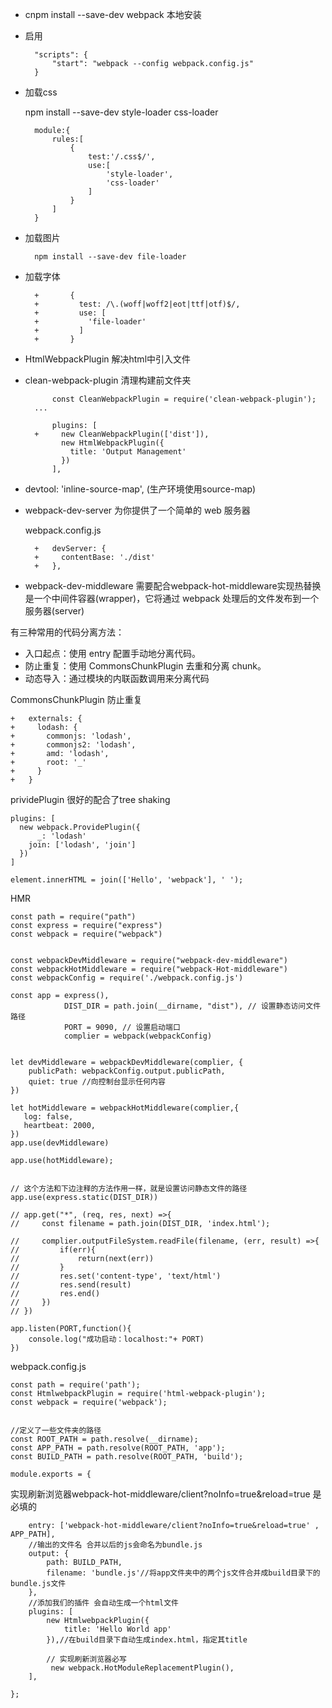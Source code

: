 
- cnpm install --save-dev webpack 本地安装
- 启用

		"scripts": {
		    "start": "webpack --config webpack.config.js"
		}
- 加载css

	npm install --save-dev style-loader css-loader


		module:{
	        rules:[
	            {
	                test:'/.css$/',
	                use:[
	                    'style-loader',
	                    'css-loader'
	                ]
	            }
	        ]
	    }
- 加载图片

		npm install --save-dev file-loader

- 加载字体

		+       {
		+         test: /\.(woff|woff2|eot|ttf|otf)$/,
		+         use: [
		+           'file-loader'
		+         ]
		+       }

- HtmlWebpackPlugin 解决html中引入文件

- clean-webpack-plugin 清理构建前文件夹

			const CleanWebpackPlugin = require('clean-webpack-plugin');
		...
		
		 	plugins: [
		+     new CleanWebpackPlugin(['dist']),
		      new HtmlWebpackPlugin({
		        title: 'Output Management'
		      })
		    ],

- devtool: 'inline-source-map',  (生产环境使用source-map)
- webpack-dev-server 为你提供了一个简单的 web 服务器
	
	webpack.config.js

		+   devServer: {
		+     contentBase: './dist'
		+   },

- webpack-dev-middleware 需要配合webpack-hot-middleware实现热替换 是一个中间件容器(wrapper)，它将通过 webpack 处理后的文件发布到一个服务器(server)


有三种常用的代码分离方法：

- 入口起点：使用 entry 配置手动地分离代码。
- 防止重复：使用 CommonsChunkPlugin 去重和分离 chunk。
- 动态导入：通过模块的内联函数调用来分离代码

CommonsChunkPlugin 防止重复


	+   externals: {
	+     lodash: {
	+       commonjs: 'lodash',
	+       commonjs2: 'lodash',
	+       amd: 'lodash',
	+       root: '_'
	+     }
	+   }


prividePlugin 很好的配合了tree shaking


	plugins: [
      new webpack.ProvidePlugin({
	      _: 'lodash'
       	join: ['lodash', 'join']
      })
    ]

	element.innerHTML = join(['Hello', 'webpack'], ' ');



HMR


	const path = require("path")
	const express = require("express")
	const webpack = require("webpack")
	
	
	const webpackDevMiddleware = require("webpack-dev-middleware")
	const webpackHotMiddleware = require("webpack-Hot-middleware")
	const webpackConfig = require('./webpack.config.js')
	
	const app = express(),
	            DIST_DIR = path.join(__dirname, "dist"), // 设置静态访问文件路径
	            PORT = 9090, // 设置启动端口
	            complier = webpack(webpackConfig)
	
	
	let devMiddleware = webpackDevMiddleware(complier, {
	    publicPath: webpackConfig.output.publicPath,
	    quiet: true //向控制台显示任何内容 
	})
	
	let hotMiddleware = webpackHotMiddleware(complier,{
	   log: false,
	   heartbeat: 2000,
	})
	app.use(devMiddleware)
	
	app.use(hotMiddleware);
	
	
	// 这个方法和下边注释的方法作用一样，就是设置访问静态文件的路径
	app.use(express.static(DIST_DIR))
	
	// app.get("*", (req, res, next) =>{
	//     const filename = path.join(DIST_DIR, 'index.html');
	
	//     complier.outputFileSystem.readFile(filename, (err, result) =>{
	//         if(err){
	//             return(next(err))
	//         }
	//         res.set('content-type', 'text/html')
	//         res.send(result)
	//         res.end()
	//     })
	// })
	
	app.listen(PORT,function(){
	    console.log("成功启动：localhost:"+ PORT)
	})

webpack.config.js



	const path = require('path');
	const HtmlwebpackPlugin = require('html-webpack-plugin');
	const webpack = require('webpack');
	
	
	//定义了一些文件夹的路径
	const ROOT_PATH = path.resolve(__dirname);
	const APP_PATH = path.resolve(ROOT_PATH, 'app');
	const BUILD_PATH = path.resolve(ROOT_PATH, 'build');
	
	module.exports = {

实现刷新浏览器webpack-hot-middleware/client?noInfo=true&reload=true 是必填的

	    entry: ['webpack-hot-middleware/client?noInfo=true&reload=true' , APP_PATH],
	    //输出的文件名 合并以后的js会命名为bundle.js
	    output: {
	        path: BUILD_PATH,
	        filename: 'bundle.js'//将app文件夹中的两个js文件合并成build目录下的bundle.js文件
	    },
	    //添加我们的插件 会自动生成一个html文件
	    plugins: [
	        new HtmlwebpackPlugin({
	            title: 'Hello World app'
	        }),//在build目录下自动生成index.html，指定其title
	
	        // 实现刷新浏览器必写
	         new webpack.HotModuleReplacementPlugin(),
	    ],
	
	};

	


